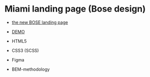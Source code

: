 # Miami landing page (Bose design)

- [the new BOSE landing page](https://www.figma.com/file/DtkQmQ797hk0nI4KfMi2Uq/BOSE-New-Version)
- [DEMO](https://saperzp.github.io/layout_miami/)


- HTML5
- CSS3 (SCSS)
- Figma
- BEM-methodology
